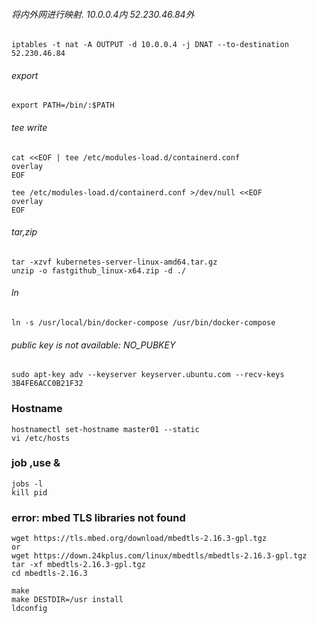 ###### 将内外网进行映射. 10.0.0.4内 52.230.46.84外
```
iptables -t nat -A OUTPUT -d 10.0.0.4 -j DNAT --to-destination 52.230.46.84
```

###### export
```
export PATH=/bin/:$PATH
```

###### tee write 
```
cat <<EOF | tee /etc/modules-load.d/containerd.conf
overlay
EOF

tee /etc/modules-load.d/containerd.conf >/dev/null <<EOF
overlay
EOF
```

###### tar,zip
```
tar -xzvf kubernetes-server-linux-amd64.tar.gz
unzip -o fastgithub_linux-x64.zip -d ./ 
```

###### ln
```
ln -s /usr/local/bin/docker-compose /usr/bin/docker-compose
```

######  public key is not available: NO_PUBKEY 
```
sudo apt-key adv --keyserver keyserver.ubuntu.com --recv-keys 3B4FE6ACC0B21F32
```

### Hostname
```
hostnamectl set-hostname master01 --static
vi /etc/hosts
```

### job ,use &
```
jobs -l
kill pid
```


### error: mbed TLS libraries not found
```shell
wget https://tls.mbed.org/download/mbedtls-2.16.3-gpl.tgz
or
wget https://down.24kplus.com/linux/mbedtls/mbedtls-2.16.3-gpl.tgz
tar -xf mbedtls-2.16.3-gpl.tgz
cd mbedtls-2.16.3

make
make DESTDIR=/usr install
ldconfig

```